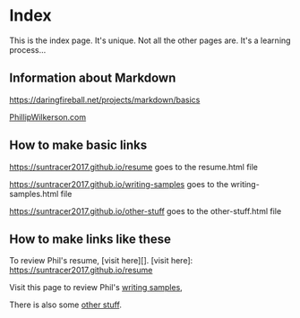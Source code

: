 # Index 

This is the index page. It's unique. Not all the other pages are. It's a learning process...

## Information about Markdown

<https://daringfireball.net/projects/markdown/basics>

[PhillipWilkerson.com](https://phillipwilkerson.com)


## How to make basic links

<https://suntracer2017.github.io/resume> goes to the resume.html file

<https://suntracer2017.github.io/writing-samples> goes to the writing-samples.html file

<https://suntracer2017.github.io/other-stuff> goes to the other-stuff.html file

## How to make links like these

To review Phil's resume, [visit here][].
[visit here]: <https://suntracer2017.github.io/resume>


Visit this page to review Phil's [writing samples][], 

[writing samples]: <https://suntracer2017.github.io/writing-samples> 

There is also some [other stuff][].

[other stuff]: <https://suntracer2017.github.io/other-stuff>

